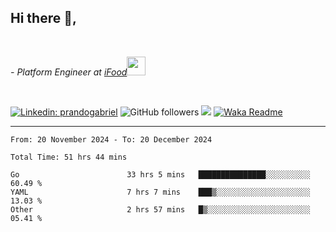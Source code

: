 <h2>Hi there  👋,</h2> </br>

<p><em>- Platform Engineer at <a href="https://www.ifood.com.br/">iFood</a><img src="https://media.giphy.com/media/WUlplcMpOCEmTGBtBW/giphy.gif" width="30"> 
</em></p></br>


[![Linkedin: prandogabriel](https://img.shields.io/badge/-prandogabriel-blue?style=flat-square&logo=Linkedin&logoColor=white&link=https://www.linkedin.com/in/prandogabriel/)](https://www.linkedin.com/in/prandogabriel)
![GitHub followers](https://img.shields.io/github/followers/prandogabriel?label=Follow&style=social)
![](https://visitor-badge.glitch.me/badge?page_id=prandogabriel.prandogabriel)
[![Waka Readme](https://github.com/prandogabriel/prandogabriel/actions/workflows/update-stats.yml.yml/badge.svg)](https://github.com/prandogabriel/prandogabriel/actions/workflows/update-stats.yml.yml)

---

<!--START_SECTION:waka-->

```golang
From: 20 November 2024 - To: 20 December 2024

Total Time: 51 hrs 44 mins

Go                        33 hrs 5 mins   ███████████████░░░░░░░░░░   60.49 %
YAML                      7 hrs 7 mins    ███▒░░░░░░░░░░░░░░░░░░░░░   13.03 %
Other                     2 hrs 57 mins   █▒░░░░░░░░░░░░░░░░░░░░░░░   05.41 %
```

<!--END_SECTION:waka-->
